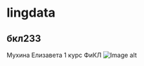# lingdata 
## бкл233
Мухина Елизавета 1 курс ФиКЛ
![Image alt](https://github.com/lingdata/blob/main/nuya.png)

